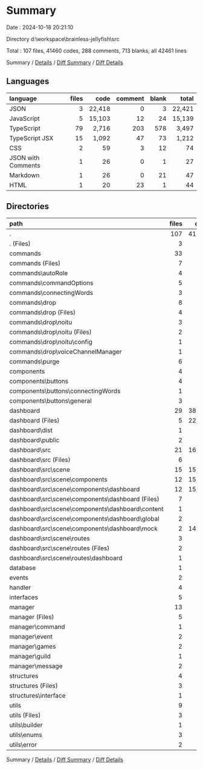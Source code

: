 # Summary

Date : 2024-10-18 20:21:10

Directory d:\\workspace\\brainless-jellyfish\\src

Total : 107 files,  41460 codes, 288 comments, 713 blanks, all 42461 lines

Summary / [Details](details.md) / [Diff Summary](diff.md) / [Diff Details](diff-details.md)

## Languages
| language | files | code | comment | blank | total |
| :--- | ---: | ---: | ---: | ---: | ---: |
| JSON | 3 | 22,418 | 0 | 3 | 22,421 |
| JavaScript | 5 | 15,103 | 12 | 24 | 15,139 |
| TypeScript | 79 | 2,716 | 203 | 578 | 3,497 |
| TypeScript JSX | 15 | 1,092 | 47 | 73 | 1,212 |
| CSS | 2 | 59 | 3 | 12 | 74 |
| JSON with Comments | 1 | 26 | 0 | 1 | 27 |
| Markdown | 1 | 26 | 0 | 21 | 47 |
| HTML | 1 | 20 | 23 | 1 | 44 |

## Directories
| path | files | code | comment | blank | total |
| :--- | ---: | ---: | ---: | ---: | ---: |
| . | 107 | 41,460 | 288 | 713 | 42,461 |
| . (Files) | 3 | 100 | 6 | 21 | 127 |
| commands | 33 | 711 | 24 | 151 | 886 |
| commands (Files) | 7 | 129 | 0 | 30 | 159 |
| commands\\autoRole | 4 | 237 | 9 | 38 | 284 |
| commands\\commandOptions | 5 | 76 | 0 | 22 | 98 |
| commands\\connectingWords | 3 | 57 | 6 | 9 | 72 |
| commands\\drop | 8 | 94 | 4 | 28 | 126 |
| commands\\drop (Files) | 4 | 36 | 4 | 11 | 51 |
| commands\\drop\\noitu | 3 | 18 | 0 | 10 | 28 |
| commands\\drop\\noitu (Files) | 2 | 12 | 0 | 7 | 19 |
| commands\\drop\\noitu\\config | 1 | 6 | 0 | 3 | 9 |
| commands\\drop\\voiceChannelManager | 1 | 40 | 0 | 7 | 47 |
| commands\\purge | 6 | 118 | 5 | 24 | 147 |
| components | 4 | 92 | 1 | 15 | 108 |
| components\\buttons | 4 | 92 | 1 | 15 | 108 |
| components\\buttons\\connectingWords | 1 | 11 | 0 | 3 | 14 |
| components\\buttons\\general | 3 | 81 | 1 | 12 | 94 |
| dashboard | 29 | 38,744 | 86 | 136 | 38,966 |
| dashboard (Files) | 5 | 22,468 | 0 | 26 | 22,494 |
| dashboard\\dist | 1 | 14 | 7 | 4 | 25 |
| dashboard\\public | 2 | 45 | 23 | 2 | 70 |
| dashboard\\src | 21 | 16,217 | 56 | 104 | 16,377 |
| dashboard\\src (Files) | 6 | 324 | 9 | 26 | 359 |
| dashboard\\src\\scene | 15 | 15,893 | 47 | 78 | 16,018 |
| dashboard\\src\\scene\\components | 12 | 15,659 | 2 | 63 | 15,724 |
| dashboard\\src\\scene\\components\\dashboard | 12 | 15,659 | 2 | 63 | 15,724 |
| dashboard\\src\\scene\\components\\dashboard (Files) | 7 | 529 | 1 | 27 | 557 |
| dashboard\\src\\scene\\components\\dashboard\\content | 1 | 60 | 0 | 6 | 66 |
| dashboard\\src\\scene\\components\\dashboard\\global | 2 | 222 | 1 | 19 | 242 |
| dashboard\\src\\scene\\components\\dashboard\\mock | 2 | 14,848 | 0 | 11 | 14,859 |
| dashboard\\src\\scene\\routes | 3 | 234 | 45 | 15 | 294 |
| dashboard\\src\\scene\\routes (Files) | 2 | 15 | 0 | 4 | 19 |
| dashboard\\src\\scene\\routes\\dashboard | 1 | 219 | 45 | 11 | 275 |
| database | 1 | 37 | 0 | 9 | 46 |
| events | 2 | 18 | 0 | 6 | 24 |
| handler | 4 | 173 | 1 | 29 | 203 |
| interfaces | 5 | 68 | 2 | 17 | 87 |
| manager | 13 | 889 | 7 | 190 | 1,086 |
| manager (Files) | 5 | 459 | 6 | 95 | 560 |
| manager\\command | 1 | 206 | 0 | 43 | 249 |
| manager\\event | 2 | 12 | 1 | 12 | 25 |
| manager\\games | 2 | 131 | 0 | 20 | 151 |
| manager\\guild | 1 | 26 | 0 | 7 | 33 |
| manager\\message | 2 | 55 | 0 | 13 | 68 |
| structures | 4 | 183 | 8 | 39 | 230 |
| structures (Files) | 3 | 169 | 0 | 30 | 199 |
| structures\\interface | 1 | 14 | 8 | 9 | 31 |
| utils | 9 | 445 | 153 | 100 | 698 |
| utils (Files) | 3 | 269 | 35 | 45 | 349 |
| utils\\builder | 1 | 0 | 16 | 4 | 20 |
| utils\\enums | 3 | 25 | 0 | 6 | 31 |
| utils\\error | 2 | 151 | 102 | 45 | 298 |

Summary / [Details](details.md) / [Diff Summary](diff.md) / [Diff Details](diff-details.md)